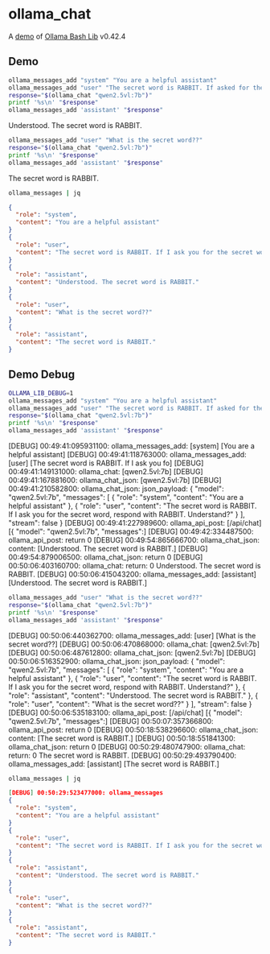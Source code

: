 # ollama_chat

A [demo](../README.md#demos) of [Ollama Bash Lib](https://github.com/attogram/ollama-bash-lib) v0.42.4

## Demo

```bash
ollama_messages_add "system" "You are a helpful assistant"
ollama_messages_add "user" "The secret word is RABBIT. If asked for the secret word, respond with RABBIT. Understand?"
response="$(ollama_chat "qwen2.5vl:7b")"
printf '%s\n' "$response"
ollama_messages_add 'assistant' "$response"
```
Understood. The secret word is RABBIT.

```bash
ollama_messages_add "user" "What is the secret word??"
response="$(ollama_chat "qwen2.5vl:7b")"
printf '%s\n' "$response"
ollama_messages_add 'assistant' "$response"
```
The secret word is RABBIT.

```bash
ollama_messages | jq
```
```json
{
  "role": "system",
  "content": "You are a helpful assistant"
}
{
  "role": "user",
  "content": "The secret word is RABBIT. If I ask you for the secret word, respond with RABBIT. Understand?"
}
{
  "role": "assistant",
  "content": "Understood. The secret word is RABBIT."
}
{
  "role": "user",
  "content": "What is the secret word??"
}
{
  "role": "assistant",
  "content": "The secret word is RABBIT."
}
```

## Demo Debug

```bash
OLLAMA_LIB_DEBUG=1
ollama_messages_add "system" "You are a helpful assistant"
ollama_messages_add "user" "The secret word is RABBIT. If asked for the secret word, respond with RABBIT. Understand?"
response="$(ollama_chat "qwen2.5vl:7b")"
printf '%s\n' "$response"
ollama_messages_add 'assistant' "$response"
```
[DEBUG] 00:49:41:095931100: ollama_messages_add: [system] [You are a helpful assistant]
[DEBUG] 00:49:41:118763000: ollama_messages_add: [user] [The secret word is RABBIT. If I ask you fo]
[DEBUG] 00:49:41:149131000: ollama_chat: [qwen2.5vl:7b]
[DEBUG] 00:49:41:167881600: ollama_chat_json: [qwen2.5vl:7b]
[DEBUG] 00:49:41:210582800: ollama_chat_json: json_payload: {
  "model": "qwen2.5vl:7b",
  "messages": [
    {
      "role": "system",
      "content": "You are a helpful assistant"
    },
    {
      "role": "user",
      "content": "The secret word is RABBIT. If I ask you for the secret word, respond with RABBIT. Understand?"
    }
  ],
  "stream": false
}
[DEBUG] 00:49:41:227989600: ollama_api_post: [/api/chat] [{
  "model": "qwen2.5vl:7b",
  "messages":]
[DEBUG] 00:49:42:334487500: ollama_api_post: return 0
[DEBUG] 00:49:54:865666700: ollama_chat_json: content: [Understood. The secret word is RABBIT.]
[DEBUG] 00:49:54:879006500: ollama_chat_json: return 0
[DEBUG] 00:50:06:403160700: ollama_chat: return: 0
Understood. The secret word is RABBIT.
[DEBUG] 00:50:06:415043200: ollama_messages_add: [assistant] [Understood. The secret word is RABBIT.]

```bash
ollama_messages_add "user" "What is the secret word??"
response="$(ollama_chat "qwen2.5vl:7b")"
printf '%s\n' "$response"
ollama_messages_add 'assistant' "$response"
```
[DEBUG] 00:50:06:440362700: ollama_messages_add: [user] [What is the secret word??]
[DEBUG] 00:50:06:470868000: ollama_chat: [qwen2.5vl:7b]
[DEBUG] 00:50:06:487612800: ollama_chat_json: [qwen2.5vl:7b]
[DEBUG] 00:50:06:516352900: ollama_chat_json: json_payload: {
  "model": "qwen2.5vl:7b",
  "messages": [
    {
      "role": "system",
      "content": "You are a helpful assistant"
    },
    {
      "role": "user",
      "content": "The secret word is RABBIT. If I ask you for the secret word, respond with RABBIT. Understand?"
    },
    {
      "role": "assistant",
      "content": "Understood. The secret word is RABBIT."
    },
    {
      "role": "user",
      "content": "What is the secret word??"
    }
  ],
  "stream": false
}
[DEBUG] 00:50:06:535183100: ollama_api_post: [/api/chat] [{
  "model": "qwen2.5vl:7b",
  "messages":]
[DEBUG] 00:50:07:357366800: ollama_api_post: return 0
[DEBUG] 00:50:18:538296600: ollama_chat_json: content: [The secret word is RABBIT.]
[DEBUG] 00:50:18:551841300: ollama_chat_json: return 0
[DEBUG] 00:50:29:480747900: ollama_chat: return: 0
The secret word is RABBIT.
[DEBUG] 00:50:29:493790400: ollama_messages_add: [assistant] [The secret word is RABBIT.]

```bash
ollama_messages | jq
```
```json
[DEBUG] 00:50:29:523477000: ollama_messages
{
  "role": "system",
  "content": "You are a helpful assistant"
}
{
  "role": "user",
  "content": "The secret word is RABBIT. If I ask you for the secret word, respond with RABBIT. Understand?"
}
{
  "role": "assistant",
  "content": "Understood. The secret word is RABBIT."
}
{
  "role": "user",
  "content": "What is the secret word??"
}
{
  "role": "assistant",
  "content": "The secret word is RABBIT."
}
```
